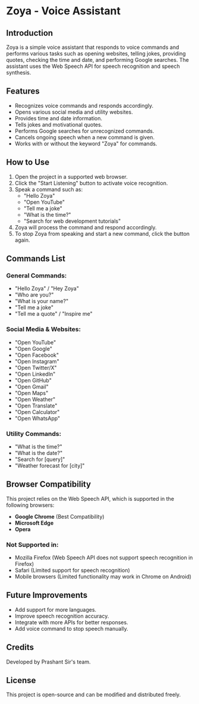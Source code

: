 # Zoya - Voice Assistant

## Introduction
Zoya is a simple voice assistant that responds to voice commands and performs various tasks such as opening websites, telling jokes, providing quotes, checking the time and date, and performing Google searches. The assistant uses the Web Speech API for speech recognition and speech synthesis.

## Features
- Recognizes voice commands and responds accordingly.
- Opens various social media and utility websites.
- Provides time and date information.
- Tells jokes and motivational quotes.
- Performs Google searches for unrecognized commands.
- Cancels ongoing speech when a new command is given.
- Works with or without the keyword "Zoya" for commands.

## How to Use
1. Open the project in a supported web browser.
2. Click the "Start Listening" button to activate voice recognition.
3. Speak a command such as:
   - "Hello Zoya"
   - "Open YouTube"
   - "Tell me a joke"
   - "What is the time?"
   - "Search for web development tutorials"
4. Zoya will process the command and respond accordingly.
5. To stop Zoya from speaking and start a new command, click the button again.

## Commands List
### General Commands:
- "Hello Zoya" / "Hey Zoya"
- "Who are you?"
- "What is your name?"
- "Tell me a joke"
- "Tell me a quote" / "Inspire me"

### Social Media & Websites:
- "Open YouTube"
- "Open Google"
- "Open Facebook"
- "Open Instagram"
- "Open Twitter/X"
- "Open LinkedIn"
- "Open GitHub"
- "Open Gmail"
- "Open Maps"
- "Open Weather"
- "Open Translate"
- "Open Calculator"
- "Open WhatsApp"

### Utility Commands:
- "What is the time?"
- "What is the date?"
- "Search for [query]"
- "Weather forecast for [city]"

## Browser Compatibility
This project relies on the Web Speech API, which is supported in the following browsers:
- **Google Chrome** (Best Compatibility)
- **Microsoft Edge**
- **Opera**

### Not Supported in:
- Mozilla Firefox (Web Speech API does not support speech recognition in Firefox)
- Safari (Limited support for speech recognition)
- Mobile browsers (Limited functionality may work in Chrome on Android)

## Future Improvements
- Add support for more languages.
- Improve speech recognition accuracy.
- Integrate with more APIs for better responses.
- Add voice command to stop speech manually.

## Credits
Developed by Prashant Sir's team.

## License
This project is open-source and can be modified and distributed freely.


